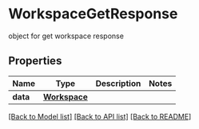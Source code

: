 # WorkspaceGetResponse

object for get workspace response

## Properties

| Name     | Type                          | Description | Notes |
| -------- | ----------------------------- | ----------- | ----- |
| **data** | [**Workspace**](Workspace.md) |             |

[[Back to Model list]](../README.md#documentation-for-models) [[Back to API list]](../README.md#documentation-for-api-endpoints) [[Back to README]](../README.md)
